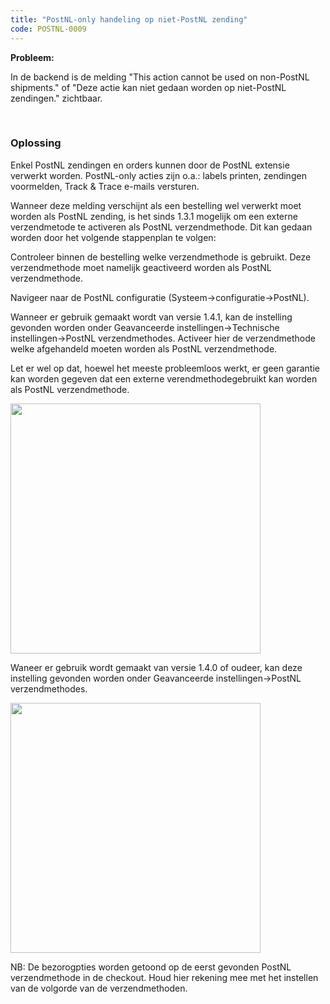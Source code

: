 ```yaml
---
title: "PostNL-only handeling op niet-PostNL zending"
code: POSTNL-0009
---
```


<div class="columnLayout single" data-layout="single">
<div class="cell normal" data-type="normal">
<div class="innerCell">
<p><strong>Probleem: </strong></p><p>In de backend is de melding "This action cannot be used on non-PostNL shipments." of "Deze actie kan niet gedaan worden op niet-PostNL zendingen." zichtbaar.</p><p><br><h3>Oplossing</h3></p><p>Enkel PostNL zendingen en orders kunnen door de PostNL extensie verwerkt worden. PostNL-only acties zijn o.a.: labels printen, zendingen voormelden, Track &amp; Trace e-mails versturen.</p><p>Wanneer deze melding verschijnt als een bestelling wel verwerkt moet worden als PostNL zending, is het sinds 1.3.1 mogelijk om een externe verzendmetode te activeren als PostNL verzendmethode. Dit kan gedaan worden door het volgende stappenplan te volgen: </p><p>Controleer binnen de bestelling welke verzendmethode is gebruikt. Deze verzendmethode moet namelijk geactiveerd worden als PostNL verzendmethode. </p><p>Navigeer naar de PostNL configuratie (Systeem-&gt;configuratie-&gt;PostNL). </p><p>Wanneer er gebruik gemaakt wordt van versie 1.4.1, kan de instelling gevonden worden onder Geavanceerde instellingen-&gt;Technische instellingen-&gt;PostNL verzendmethodes. Activeer hier de verzendmethode welke afgehandeld moeten worden als PostNL verzendmethode. </p><p>Let er wel op dat, hoewel het meeste probleemloos werkt, er geen garantie kan worden gegeven dat een externe verendmethodegebruikt kan worden als PostNL verzendmethode. </p><p><span class="confluence-embedded-file-wrapper confluence-embedded-manual-size"><img class="confluence-embedded-image" draggable="false" height="400" src="/download/attachments/8553719/Screen_Shot_2014-12-16_at_09.34_.13_.png?version=1&amp;modificationDate=1496072749000&amp;api=v2" data-image-src="/download/attachments/8553719/Screen_Shot_2014-12-16_at_09.34_.13_.png?version=1&amp;modificationDate=1496072749000&amp;api=v2" data-unresolved-comment-count="0" data-linked-resource-id="14876902" data-linked-resource-version="1" data-linked-resource-type="attachment" data-linked-resource-default-alias="Screen_Shot_2014-12-16_at_09.34_.13_.png" data-base-url="https://docs.tig.nl" data-linked-resource-content-type="image/png" data-linked-resource-container-id="8553719" data-linked-resource-container-version="3" alt=""></span></p><p>Waneer er gebruik wordt gemaakt van versie 1.4.0 of oudeer, kan deze instelling gevonden worden onder Geavanceerde instellingen-&gt;PostNL verzendmethodes. </p><p><span class="confluence-embedded-file-wrapper confluence-embedded-manual-size"><img class="confluence-embedded-image" draggable="false" height="400" src="/download/attachments/8553719/Screen_Shot_2014-12-16_at_09.36_.00_.png?version=1&amp;modificationDate=1496072764000&amp;api=v2" data-image-src="/download/attachments/8553719/Screen_Shot_2014-12-16_at_09.36_.00_.png?version=1&amp;modificationDate=1496072764000&amp;api=v2" data-unresolved-comment-count="0" data-linked-resource-id="14876903" data-linked-resource-version="1" data-linked-resource-type="attachment" data-linked-resource-default-alias="Screen_Shot_2014-12-16_at_09.36_.00_.png" data-base-url="https://docs.tig.nl" data-linked-resource-content-type="image/png" data-linked-resource-container-id="8553719" data-linked-resource-container-version="3" alt=""></span></p><p>NB: De bezorogpties worden getoond op de eerst gevonden PostNL verzendmethode in de checkout. Houd hier rekening mee met het instellen van de volgorde van de verzendmethoden. </p></div>
</div>
</div>